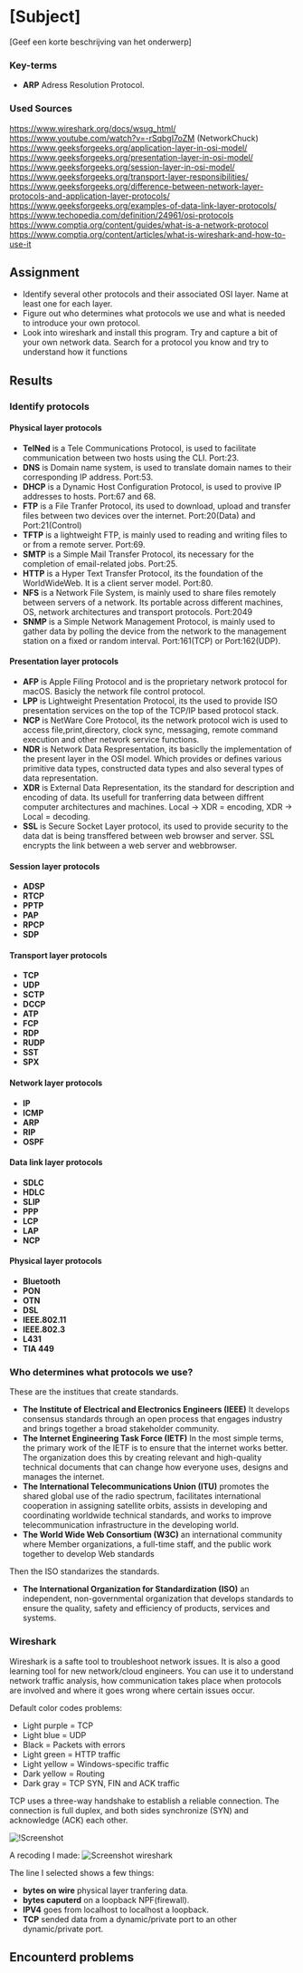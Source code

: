 # [Subject]
[Geef een korte beschrijving van het onderwerp]

### Key-terms
- **ARP** Adress Resolution Protocol. 

### Used Sources
https://www.wireshark.org/docs/wsug_html/
https://www.youtube.com/watch?v=-rSqbgI7oZM (NetworkChuck)
https://www.geeksforgeeks.org/application-layer-in-osi-model/  
https://www.geeksforgeeks.org/presentation-layer-in-osi-model/  
https://www.geeksforgeeks.org/session-layer-in-osi-model/  
https://www.geeksforgeeks.org/transport-layer-responsibilities/  
https://www.geeksforgeeks.org/difference-between-network-layer-protocols-and-application-layer-protocols/  
https://www.geeksforgeeks.org/examples-of-data-link-layer-protocols/  
https://www.techopedia.com/definition/24961/osi-protocols  
https://www.comptia.org/content/guides/what-is-a-network-protocol  
https://www.comptia.org/content/articles/what-is-wireshark-and-how-to-use-it  



## Assignment
- Identify several other protocols and their associated OSI layer. Name at least one for each layer.
- Figure out who determines what protocols we use and what is needed to introduce your own protocol.
- Look into wireshark and install this program. Try and capture a bit of your own network data. Search for a protocol you know and try to understand how it functions


## Results
### Identify protocols
#### Physical layer protocols
- **TelNed** is a Tele Communications Protocol, is used to facilitate communication between two hosts using the CLI. Port:23.  
- **DNS** is Domain name system, is used to translate domain names to their corresponding IP address. Port:53.
- **DHCP** is a Dynamic Host Configuration Protocol, is used to provive IP addresses to hosts. Port:67 and 68.
- **FTP** is a File Tranfer Protocol, its used to download, upload and transfer files between two devices over the internet. Port:20(Data) and Port:21(Control)
- **TFTP** is a lightweight FTP, is mainly used to reading and writing files to or from a remote server. Port:69. 
- **SMTP** is a Simple Mail Transfer Protocol, its necessary for the completion of email-related jobs. Port:25. 
- **HTTP** is a Hyper Text Transfer Protocol, its the foundation of the WorldWideWeb. It is a client server model. Port:80.
- **NFS** is a Network File System, is mainly used to share files remotely between servers of a network. Its portable across different machines, OS, network architectures and transport protocols. Port:2049
- **SNMP** is a Simple Network Management Protocol, is mainly used to gather data by polling the device from the network to the management station on a fixed or random interval. Port:161(TCP) or Port:162(UDP).

#### Presentation layer protocols  
- **AFP** is Apple Filing Protocol and is the proprietary network protocol for macOS. Basicly the network file control protocol. 
- **LPP** is Lightweight Presentation Protocol, its the used to provide ISO presentation services on the top of the TCP/IP based protocol stack.
- **NCP** is NetWare Core Protocol, its the network protocol wich is used to access file,print,directory, clock sync, messaging, remote command execution and other network service functions.
- **NDR** is Network Data Respresentation, its basiclly the implementation of the present layer in the OSI model. Which provides or defines various primitive data types, constructed data types and also several types of data representation.
- **XDR** is External Data Representation, its the standard for description and encoding of data. Its usefull for tranferring data between diffrent computer architectures and machines. Local -> XDR = encoding, XDR -> Local = decoding. 
- **SSL** is Secure Socket Layer protocol, its used to provide security to the data dat is being transffered between web browser and server. SSL encrypts the link between a web server and webbrowser. 

#### Session layer protocols  
- **ADSP**
- **RTCP**
- **PPTP**
- **PAP**
- **RPCP**
- **SDP**

#### Transport layer protocols   
- **TCP**
- **UDP**
- **SCTP**
- **DCCP**
- **ATP**
- **FCP**
- **RDP**
- **RUDP**
- **SST**
- **SPX**

#### Network layer protocols
- **IP**
- **ICMP**
- **ARP**
- **RIP**
- **OSPF**

#### Data link layer protocols
- **SDLC**
- **HDLC**
- **SLIP**
- **PPP**
- **LCP**
- **LAP**
- **NCP**

#### Physical layer protocols
- **Bluetooth**
- **PON**
- **OTN**
- **DSL**
- **IEEE.802.11**
- **IEEE.802.3**
- **L431**
- **TIA 449**   

### Who determines what protocols we use?
These are the institues that create standards.
- **The Institute of Electrical and Electronics Engineers (IEEE)** It develops consensus standards through an open process that engages industry and brings together a broad stakeholder community.  
- **The Internet Engineering Task Force (IETF)** In the most simple terms, the primary work of the IETF is to ensure that the internet works better. The organization does this by creating relevant and high-quality technical documents that can change how everyone uses, designs and manages the internet.
- **The International Telecommunications Union (ITU)**  promotes the shared global use of the radio spectrum, facilitates international cooperation in assigning satellite orbits, assists in developing and coordinating worldwide technical standards, and works to improve telecommunication infrastructure in the developing world.
- **The World Wide Web Consortium (W3C)** an international community where Member organizations, a full-time staff, and the public work together to develop Web standards

Then the ISO standarizes the standards. 
- **The International Organization for Standardization (ISO)** an independent, non-governmental organization that develops standards to ensure the quality, safety and efficiency of products, services and systems.

### Wireshark
Wireshark is a safte tool to troubleshoot network issues. It is also a good learning tool for new network/cloud engineers. You can use it to understand network traffic analysis, how communication takes place when protocols are involved and where it goes wrong where certain issues occur. 

Default color codes problems:
- Light purple = TCP
- Light blue = UDP
- Black = Packets with errors
- Light green = HTTP traffic
- Light yellow = Windows-specific traffic
- Dark yellow = Routing
- Dark gray = TCP SYN, FIN and ACK traffic

TCP uses a three-way handshake to establish a reliable connection. The connection is full duplex, and both sides synchronize (SYN) and acknowledge (ACK) each other.

![!Screenshot](../00_includes/NTW-01/tcp-threeway-handshake.jpg)

A recoding I made:
![Screenshot wireshark](../00_includes/NTW-01/wireshark_testing.jpg)

The line I selected shows a few things:
- **bytes on wire** physical layer tranfering data.
- **bytes caputerd** on a loopback NPF(firewall).
- **IPV4** goes from localhost to localhost a loopback.
- **TCP** sended data from a dynamic/private port to an other dynamic/private port.

## Encounterd problems

